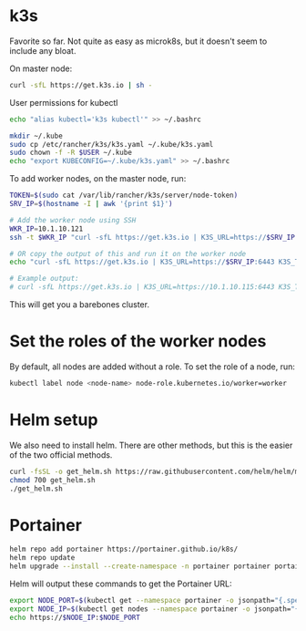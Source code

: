 



# k3s

Favorite so far. Not quite as easy as microk8s, but it doesn't seem to include any bloat.

On master node:

```bash
curl -sfL https://get.k3s.io | sh -
```

User permissions for kubectl

```bash
echo "alias kubectl='k3s kubectl'" >> ~/.bashrc

mkdir ~/.kube
sudo cp /etc/rancher/k3s/k3s.yaml ~/.kube/k3s.yaml
sudo chown -f -R $USER ~/.kube
echo "export KUBECONFIG=~/.kube/k3s.yaml" >> ~/.bashrc
```


To add worker nodes, on the master node, run:

```bash
TOKEN=$(sudo cat /var/lib/rancher/k3s/server/node-token)
SRV_IP=$(hostname -I | awk '{print $1}')

# Add the worker node using SSH
WKR_IP=10.1.10.121
ssh -t $WKR_IP "curl -sfL https://get.k3s.io | K3S_URL=https://$SRV_IP:6443 K3S_TOKEN=$TOKEN sh -"

# OR copy the output of this and run it on the worker node
echo "curl -sfL https://get.k3s.io | K3S_URL=https://$SRV_IP:6443 K3S_TOKEN=$TOKEN sh -"

# Example output:
# curl -sfL https://get.k3s.io | K3S_URL=https://10.1.10.115:6443 K3S_TOKEN=K106f6d45b47e48fb8da5b1fa3779ad3bebf8ca3e428440c07890f2fb02b00da3f7::server:aceb90efba4ba28f2836a313f0e86a54 sh -
```


This will get you a barebones cluster.


# Set the roles of the worker nodes

By default, all nodes are added without a role. To set the role of a node, run:

```bash
kubectl label node <node-name> node-role.kubernetes.io/worker=worker
```


# Helm setup

We also need to install helm. There are other methods, but this is the easier of the two official methods.

```bash
curl -fsSL -o get_helm.sh https://raw.githubusercontent.com/helm/helm/main/scripts/get-helm-3
chmod 700 get_helm.sh
./get_helm.sh
```



# Portainer

```bash
helm repo add portainer https://portainer.github.io/k8s/
helm repo update
helm upgrade --install --create-namespace -n portainer portainer portainer/portainer --set tls.force=true
```

Helm will output these commands to get the Portainer URL:

```bash
export NODE_PORT=$(kubectl get --namespace portainer -o jsonpath="{.spec.ports[0].nodePort}" services portainer)
export NODE_IP=$(kubectl get nodes --namespace portainer -o jsonpath="{.items[0].status.addresses[0].address}")
echo https://$NODE_IP:$NODE_PORT
```